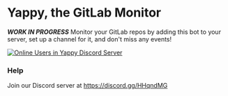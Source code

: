 # Yappy, the GitLab Monitor

_**WORK IN PROGRESS**_
Monitor your GitLab repos by adding this bot to your server, set up a channel for it, and don't miss any events!

[![Online Users in Yappy Discord Server](https://discordapp.com/api/guilds/231548941492027393/embed.png)](https://discord.gg/HHqndMG)

### Help

Join our Discord server at https://discord.gg/HHqndMG

<!-- ### Commands
Prefixes are `GL! ` (with space), custom prefix set up, or mention the bot.

__**Util**__:
  - `help` - a help command... yeah :P
  - `invite` - how to invite the bot and set up github events!
  - `clean` - cleans the bot's messages found in the last 100 messages
  - `ping` - uh... ping? pong!
  - `stats` - shows the stats of the bot... what else?

__**Github**__:
  - `issues search <query>` - search issues by any field in the global repo
  - `issue <number>` - gives info about that specific issue in the global repo
  - `pr search <query>` - search pull requests by any field in the global repo
  - `pr <number>` - gives info about that specific pr in the global repo
  - `release <query>` - gives info about a release that matches that query in its tag in the global repo

__**Admin**__:
  - `conf [view]` - views the server's config
  - `conf get <key>` - gets a specific config key in the server's config
  - `conf set <key> [value]` - sets the key to the value, `repo`'s value may be none to disable
  - `init <repo> [private]` - initialize repo events on channel
  - `remove` - remove repo events on channel -->

